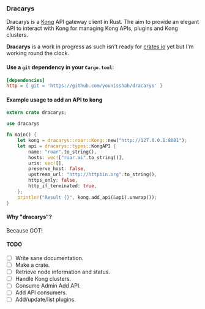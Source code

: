 ### Dracarys

Dracarys is a [Kong](https://getkong.org) API gateway client in Rust. The aim to provide an elegant API to interact
with Kong for managing Kong APIs, plugins and Kong clusters.

**Dracarys** is a work in progress as such isn't ready for [crates.io](http://crates.io) yet but I'm working
round the clock.

#### Use a `git` dependency in your `Cargo.toml`:

```ini
[dependencies]
http = { git = 'https://github.com/younisshah/dracarys' }
```


#### Example usage to add an API to kong

```rust
extern crate dracarys;

use dracarys

fn main() {
    let kong = dracarys::roar::Kong::new("http://127.0.0.1:8001");
    let api = dracarys::types::KongAPI {
        name: "roar".to_string(),
        hosts: vec!["roar.ai".to_string()],
        uris: vec![],
        preserve_host: false,
        upstream_url: "http://httpbin.org".to_string(),
        https_only: false,
        http_if_terminated: true,
    };
    println!("Result {}", kong.add_api(&api).unwrap());
}
```

#### Why "dracarys"?

Because GOT!

#### TODO

- [ ] Write sane documentation.
- [ ] Make a crate.
- [ ] Retrieve node information and status.
- [ ] Handle Kong clusters.
- [ ] Consume Admin Add API.
- [ ] Add API consumers.
- [ ] Add/update/list plugins.